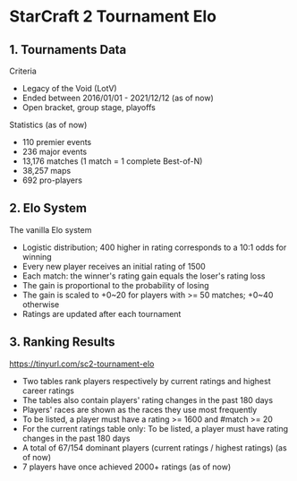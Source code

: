 # StarCraft 2 Tournament Elo

## 1. Tournaments Data

Criteria
- Legacy of the Void (LotV)
- Ended between 2016/01/01 - 2021/12/12 (as of now)
- Open bracket, group stage, playoffs

Statistics (as of now)
- 110 premier events
- 236 major events
- 13,176 matches (1 match = 1 complete Best-of-N)
- 38,257 maps
- 692 pro-players

## 2. Elo System

The vanilla Elo system
- Logistic distribution; 400 higher in rating corresponds to a 10:1 odds for winning
- Every new player receives an initial rating of 1500
- Each match: the winner's rating gain equals the loser's rating loss
- The gain is proportional to the probability of losing
- The gain is scaled to +0\~20 for players with >= 50 matches; +0\~40 otherwise
- Ratings are updated after each tournament

## 3. Ranking Results

https://tinyurl.com/sc2-tournament-elo

- Two tables rank players respectively by current ratings and highest career ratings
- The tables also contain players' rating changes in the past 180 days
- Players' races are shown as the races they use most frequently
- To be listed, a player must have a rating >= 1600 and #match >= 20
- For the current ratings table only: To be listed, a player must have rating changes in the past 180 days
- A total of 67/154 dominant players (current ratings / highest ratings) (as of now)
- 7 players have once achieved 2000+ ratings (as of now)
